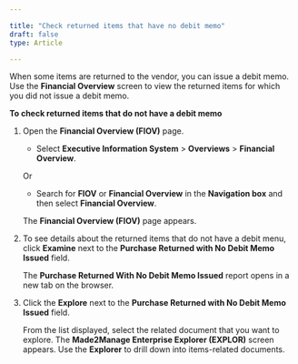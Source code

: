 ```yaml
---  

title: "Check returned items that have no debit memo"  
draft: false 
type: Article

---
```


When some items are returned to the vendor, you can issue a debit memo. Use the **Financial Overview** screen to view the returned items for which you did not issue a debit memo.

**To check returned items that do not have a debit memo**

1.  Open the **Financial Overview (FIOV)** page.

    - Select **Executive Information System** > **Overviews** > **Financial Overview**.

    Or

    - Search for **FIOV** or **Financial Overview** in the **Navigation box** and then select **Financial Overview**.

    The **Financial Overview (FIOV)** page appears.

2.  To see details about the returned items that do not have a debit menu, click **Examine** next to the **Purchase Returned with No Debit Memo Issued** field.

    The **Purchase Returned With No Debit Memo Issued** report opens in a new tab on the browser.

3.  Click the **Explore** next to the **Purchase Returned with No Debit Memo Issued** field.

    From the list displayed, select the related document that you want to explore. The **Made2Manage Enterprise Explorer (EXPLOR)** screen appears. Use the **Explorer** to drill down into items-related documents.